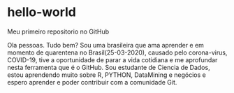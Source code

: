 # hello-world
Meu primeiro repositorio no GitHub

Ola pessoas. Tudo bem?
Sou uma brasileira que ama aprender e em momento de quarentena no Brasil(25-03-2020), causado pelo corona-virus, COVID-19, tive a oportunidade de parar a vida cotidiana e me aprofundar nesta ferramenta que é o GitHub.
Sou estudante de Ciencia de Dados, estou aprendendo muito sobre R, PYTHON, DataMining e negócios e espero aprender e poder contribuir com a comunidade Git.

